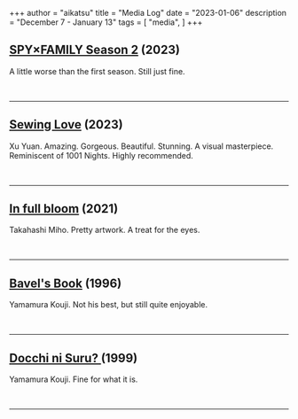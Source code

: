 +++
author = "aikatsu"
title = "Media Log"
date = "2023-01-06"
description = "December 7 - January 13"
tags = [
    "media",
]
+++

## [SPY×FAMILY Season 2](https://anidb.net/anime/17784) (2023)
A little worse than the first season. Still just fine.

<br>

---

## [Sewing Love](https://www.youtube.com/watch?v=sZZbYeMn-ao&embeds_referring_euri=https%3A%2F%2Fanilist.co%2F&source_ve_path=Mjg2NjY&feature=emb_logo) (2023)
Xu Yuan. Amazing. Gorgeous. Beautiful. Stunning. A visual masterpiece. Reminiscent of 1001 Nights. Highly recommended. 

<br>

---

## [In full bloom](https://www.youtube.com/watch?v=XJa9Ujfa9Vg) (2021)
Takahashi Miho. Pretty artwork. A treat for the eyes.

<br>

---

## [Bavel's Book](https://anidb.net/anime/5150) (1996)
Yamamura Kouji. Not his best, but still quite enjoyable.

<br>

---

## [Docchi ni Suru? ](https://anidb.net/anime/5155) (1999)
Yamamura Kouji. Fine for what it is.

<br>

---

<br>







